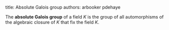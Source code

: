 title: Absolute Galois group
authors:
    arbooker
    pdehaye

The **absolute Galois group** of a field $K$ is the group of all automorphisms of the algebraic closure of $K$ that fix the field $K$.
